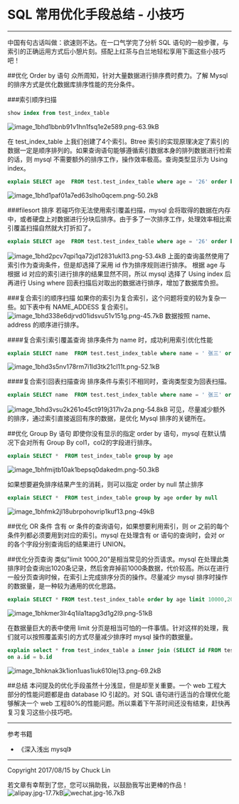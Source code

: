 # SQL 常用优化手段总结 - 小技巧

---

中国有句古话叫做：欲速则不达。在一口气学完了分析 SQL 语句的一般步骤，与索引的正确运用方式后小憩片刻。搭配上红茶与白兰地轻松享用下面这些小技巧吧！

##优化 Order by 语句
众所周知，针对大量数据进行排序费时费力。了解 Mysql 的排序方式是优化数据库排序性能的充分条件。

###索引顺序扫描
```sql
show index from test_index_table
```
![image_1bhd1bbnb91v1hn1fsq1e2e589.png-63.9kB][1]

在 test_index_table 上我们创建了4个索引。Btree 索引的实现原理决定了索引的数据一定是顺序排列的。如果查询语句能够遵循索引数据本身的排列数据进行检索的话，则 mysql 不需要额外的排序工作，操作效率极高。查询类型显示为 Using index。

```sql
explain SELECT age  FROM test.test_index_table where age = '26' order by age 
```
![image_1bhd1paf01a7ed63slho0qcem.png-50.2kB][2]

###filesort 排序
若碰巧你无法使用索引覆盖扫描，mysql 会将取得的数据在内存中，或者硬盘上对数据进行分块后排序。由于多了一次排序工作，处理效率相比索引覆盖扫描自然就大打折扣了。
```sql
explain SELECT age  FROM test.test_index_table where age = '26' order by id 

```
![image_1bhd2pcv7qpi1qa72jd12831ukl13.png-53.4kB][3]
上面的查询虽然使用了索引作为查询条件，但是却选择了采用 id 作为排序规则进行排序。
根据 age 与根据 id 对应的索引进行排序的结果显然不同，所以 mysql 选择了 Using index 后再进行 Using where 回表扫描后对取出的数据进行排序，增加了数据库负担。

###复合索引的顺序扫描
如果你的索引为复合索引，这个问题将变的较为复杂一些。如下表中有 NAME_ADDESS 复合索引。
![image_1bhd338e6djrvd01idsvu51v151g.png-45.7kB][4] 数据按照 name、address 的顺序进行排序。

####复合索引索引覆盖查询
排序条件为 name 时，成功利用索引优化性能
```sql
explain SELECT name  FROM test.test_index_table where name = ' 张三' order by  name
```
![image_1bhd3s5nv178rm7i1ld3tk21cl11t.png-52.1kB][5]

####复合索引回表扫描查询
排序条件与索引不相同时，查询类型变为回表扫描。
```sql
explain SELECT name  FROM test.test_index_table where name = ' 张三' order by  address
```
![image_1bhd3vsu2k261o45ct919j317lv2a.png-54.8kB][6]
可见，尽量减少额外的排序，通过索引直接返回有序的数据，是优化 Mysql 排序的关键所在。


##优化 Group By 语句
即使你没有显示的指定 order by 语句，mysql 在默认情况下会对所有 Group By col1，col2的字段进行排序。
```sql
explain SELECT *  FROM test_index_table group by age 
```
![image_1bhfmijtb10ak1bepsq0dakedm.png-50.3kB][7]

如果想要避免排序结果产生的消耗，则可以指定 order by null 禁止排序
```sql
explain SELECT *  FROM test_index_table group by age order by null
```
![image_1bhfmk2jl18ubrpohovrip1kuf13.png-49kB][8]


##优化 OR 条件 
含有 or 条件的查询语句，如果想要利用索引，则 or 之前的每个条件列都必须要用到对应的索引。mysql 在处理含有 or 语句的查询时，会对 or 的各个字段分别查询后的结果进行 UNION。

##优化分页查询
类似"limit 1000,20"是相当常见的分页请求。mysql 在处理此类排序时会查询出1020条记录，然后舍弃掉前1000条数据，代价较高。所以在进行一般分页查询时候，在索引上完成排序分页的操作。尽量减少 mysql 排序时操作的数据量，是一种较为通用的优化思路。

```sql
explain SELECT * FROM test.test_index_table order by age limit 10000,20
```
![image_1bhkmer3lr4q1ila1tapg3d1g2l9.png-51kB][9]

在数据量巨大的表中使用 limit 分页是相当可怕的一件事情。针对这样的处理，我们就可以按照覆盖索引的方式尽量减少排序时 mysql 操作的数据量。

```sql
explain select * from test_index_table a inner join (SELECT id FROM test.test_index_table order by id limit 10000,20) b
on a.id = b.id
```
![image_1bhknak3k1ion1uas1iuk610lej13.png-69.2kB][10]


##总结
本问提及的优化手段虽然十分浅显，但是却至关重要。一个 web 工程大部分的性能问题都是由 database IO 引起的。对 SQL 语句进行适当的合理优化能够解决一个 web 工程80%的性能问题。所以乘着下午茶时间还没有结束，赶快再复习复习这些小技巧吧。

---
参考书籍
- 《深入浅出 mysql》

---

Copyright 2017/08/15 by Chuck Lin

若文章有幸帮到了您，您可以捐助我，以鼓励我写出更棒的作品！
![alipay.jpg-17.7kB][99]![wechat.jpg-16.7kB][98]


[99]: http://static.zybuluo.com/mikumikulch/6g65s5tsspdmsk87a8ariszo/alipay.jpg
[98]: http://static.zybuluo.com/mikumikulch/rk5hldgo4wi9fv23xu3vm8pf/wechat.jpg


  [1]: http://static.zybuluo.com/mikumikulch/bf4ifvp3ybv0zx3w6wn6wdt3/image_1bhd1bbnb91v1hn1fsq1e2e589.png
  [2]: http://static.zybuluo.com/mikumikulch/lu0dbk9im9j3dzwcybrtveos/image_1bhd1paf01a7ed63slho0qcem.png
  [3]: http://static.zybuluo.com/mikumikulch/93spq2fq4dvpjrwi562vhal7/image_1bhd2pcv7qpi1qa72jd12831ukl13.png
  [4]: http://static.zybuluo.com/mikumikulch/x3k5lm48scquuuarg622i7y9/image_1bhd338e6djrvd01idsvu51v151g.png
  [5]: http://static.zybuluo.com/mikumikulch/goe5asm6o973zgs9qivli4pz/image_1bhd3s5nv178rm7i1ld3tk21cl11t.png
  [6]: http://static.zybuluo.com/mikumikulch/eb4y309eybycpzqckwzipu2c/image_1bhd3vsu2k261o45ct919j317lv2a.png
  [7]: http://static.zybuluo.com/mikumikulch/llkjyfplzuxj74divd2ejs52/image_1bhfmijtb10ak1bepsq0dakedm.png
  [8]: http://static.zybuluo.com/mikumikulch/lj8ue1r5q3nfmvcca8fvu8z8/image_1bhfmk2jl18ubrpohovrip1kuf13.png
  [9]: http://static.zybuluo.com/mikumikulch/76xzm5psgz9f31ygbjpfsv56/image_1bhkmer3lr4q1ila1tapg3d1g2l9.png
  [10]: http://static.zybuluo.com/mikumikulch/pkoun1q19wbxccetkfwhk8lb/image_1bhknak3k1ion1uas1iuk610lej13.png